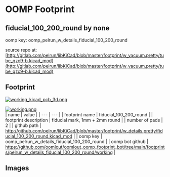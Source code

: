 # OOMP Footprint  
## fiducial_100_200_round  by none  
  
oomp key: oomp_pelrun_w_details_fiducial_100_200_round  
  
source repo at: [http://gitlab.com/pelrun/libKiCad/blob/master/footprint/w_vacuum.pretty/tube_gzc9-b.kicad_mod](http://gitlab.com/pelrun/libKiCad/blob/master/footprint/w_vacuum.pretty/tube_gzc9-b.kicad_mod)  
## Footprint  
  
[![working_kicad_pcb_3d.png](working_kicad_pcb_3d_600.png)](working_kicad_pcb_3d.png)  
  
[![working.png](working_600.png)](working.png)  
| name | value | 
| --- | --- | 
| footprint name | fiducial_100_200_round | 
| footprint description | fiducial mark, 1mm + 2mm round | 
| number of pads | 2 | 
| github path | http://github.com/pelrun/libKiCad/blob/master/footprint/w_details.pretty/fiducial_100_200_round.kicad_mod | 
| oomp key | oomp_pelrun_w_details_fiducial_100_200_round | 
| oomp bot github | https://github.com/oomlout/oomlout_oomp_footprint_bot/tree/main/footprints/pelrun_w_details_fiducial_100_200_round/working | 
## Images  

